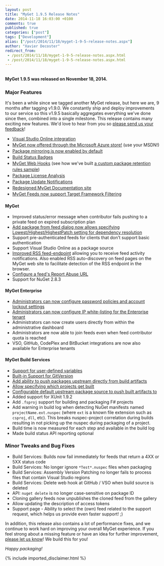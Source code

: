```yaml
---
layout: post
title: "MyGet 1.9.5 Release Notes"
date: 2014-11-18 16:03:00 +0100
comments: true
published: true
categories: ["post"]
tags: ["Development"]
alias: ["/post/2014/11/18/myget-1-9-5-release-notes.aspx"]
author: "Xavier Decoster"
redirect_from:
 - /post/2014/11/18/myget-1-9-5-release-notes.aspx.html
 - /post/2014/11/18/myget-1-9-5-release-notes.aspx.html
---
```


<h2 id="MyGet_195_Release_Notes"><span style="font-size: 14px; line-height: 1.42857143;">MyGet 1.9.5 was released on November 18, 2014.</span></h2>

<h3 id="Major_Features">Major Features</h3>

<p>It's been a while since we tagged another MyGet release, but here we are, 9 months after tagging v1.9.0.
We constantly ship and deploy improvements to our service so this v1.9.5 basically aggregates everything we've done since then, combined into a single milestone.
This release contains many exciting new features. We'd love to hear from you so <a href="http://myget.uservoice.com/">please send us your feedback</a>!&nbsp;</p><p></p><ul><li><a href="/post/2014/05/12/Announcing-Visual-Studio-Online-integration.aspx" style="line-height: 1.42857143; background-color: rgb(255, 255, 255);">Visual Studio Online integration</a></li><li><a href="/post/2014/08/05/MyGet-now-offered-through-the-Microsoft-Azure-Store.aspx" style="line-height: 1.42857143; background-color: rgb(255, 255, 255);">MyGet now offered through the Microsoft Azure store!</a><span style="line-height: 1.42857143;"> (use your MSDN!)</span></li><li><a href="/post/2014/05/19/package-mirroring-is-now-enabled-by-default.aspx" style="line-height: 1.42857143; background-color: rgb(255, 255, 255);">Package mirroring is now enabled by default</a></li><li><a href="/post/2014/01/15/Build-Status-Badges.aspx" style="line-height: 1.42857143; background-color: rgb(255, 255, 255);">Build Status Badges</a></li><li><a href="/post/2014/09/10/Introducing-MyGet-webhooks.aspx" style="line-height: 1.42857143; background-color: rgb(255, 255, 255);">MyGet Web Hooks</a><span style="line-height: 1.42857143;"> (see how we've built </span><a href="/post/2014/10/16/Implementing-custom-package-retention-using-webhooks.aspx" style="line-height: 1.42857143; background-color: rgb(255, 255, 255);">a custom package retention rules sample</a><span style="line-height: 1.42857143;">)</span></li><li><a href="/post/2014/06/03/Creating-a-license-report-for-your-NuGet-packages.aspx" style="line-height: 1.42857143; background-color: rgb(255, 255, 255);">Package License Analysis</a></li><li><a href="/post/2014/09/23/Notifications-let-you-know-when-a-package-is-updated.aspx" style="line-height: 1.42857143; background-color: rgb(255, 255, 255);">Package Update Notifications</a></li><li><a href="/post/2014/03/03/MyGet-Documentation-site-redesigned.aspx" style="line-height: 1.42857143; background-color: rgb(255, 255, 255);">Redesigned MyGet Documentation site</a></li><li><a href="/post/2014/10/08/myget-feeds-now-support-target-framework-filtering.aspx" style="line-height: 1.42857143; background-color: rgb(255, 255, 255);">MyGet Feeds now support Target Framework Filtering</a></li></ul><p></p>

<h4 id="MyGet">MyGet</h4>

<ul>
<li>Improved status/error message when contributor fails pushing to a private feed on expired subscription plan</li>
<li><a href="/post/2014/05/05/Picking-the-right-dependency-version-adding-packages-from-NuGet.aspx">Add package from feed dialog now allows specifying Lowest/Highest/HighestPatch setting for dependency resolution</a></li>
<li>Support pre-authenticated feeds for clients that don't support basic authentication</li>
<li>Support Visual Studio Online as a package source</li>
<li><a href="/post/2014/04/07/get-notified-of-feed-activity-through-rss.aspx">Improved RSS feed-endpoint</a> allowing you to receive feed activity notifications. Also enabled RSS auto-discovery on feed pages on the MyGet web site to facilitate detection of the RSS endpoint in the browser.</li>
<li><a href="/post/2014/08/18/Configure-a-feeds-Report-Abuse-URL.aspx">Configure a feed's Report Abuse URL</a></li><li>Support for NuGet 2.8.3</li>
</ul>

<h4 id="MyGet_Enterprise">MyGet Enterprise</h4>

<ul>
<li><a href="/post/2014/04/25/Configuring-password-policies-and-account-lockout-using-MyGet-Enterprise.aspx">Administrators can now configure password policies and account lockout settings</a></li>
<li><a href="/post/2014/11/13/IP-whitelisting-for-MyGet-Enterprise-customers.aspx">Administrators can now configure IP white-listing for the Enterprise tenant</a></li>
<li>Administrators can now create users directly from within the administrative dashboard</li>
<li>Administrators are now able to join feeds even when feed contributor quota is reached</li>
<li>VSO, GitHub, CodePlex and BitBucket integrations are now also available for Enterprise tenants</li>
</ul>

<h4 id="MyGet_Build_Services">MyGet Build Services</h4>

<ul>
<li><a href="/post/2014/10/14/User-defined-environment-variables-in-MyGet-builds.aspx">Support for user-defined variables</a></li>
<li><a href="http://docs.myget.org/docs/reference/build-services#GitVersion_and_Semantic_Versioning">Built-in Support for GitVersion</a></li>
<li><a href="/post/2014/06/26/Promoting-packages-generated-during-build.aspx">Add ability to push packages upstream directly from build artifacts</a></li>
<li><a href="/post/2014/03/10/Specifying-which-projects-get-built-with-MyGet-Build-Services.aspx">Allow specifying which projects get built</a></li>
<li><a href="/post/2014/03/25/Setting-default-package-sources-during-build.aspx">Configurable default upstream package source to push built artifacts to</a></li>
<li>Added support for XUnit 1.9.2</li>
<li>Add <code>.fsproj</code> support for building and packaging F# projects</li>
<li>Add warning in build log when detecting NuGet manifests named <code>projectName.ext.nuspec</code> (where <code>ext</code> is a known file extension such as <code>csproj</code>, <code>dll</code>, etc). This breaks nuspec-project correlation during builds resulting in not picking up the nuspec during packaging of a project.</li>
<li>Build time is now measured for each step and available in the build log</li>
<li>Made build status API reporting optional</li>
</ul>

<h3 id="Minor_Tweaks_and_Bug_Fixes">Minor Tweaks and Bug Fixes</h3>

<ul>
<li>Build Services: Builds now fail immediately for feeds that return a 4XX or 5XX status code</li>
<li>Build Services: No longer ignore <code>*Test*.nuspec</code> files when packaging</li>
<li>Build Services: Assembly Version Patching no longer fails to process files that contain Visual Studio regions</li>
<li>Build Services: Delete web hook at GitHub / VSO when build source is deleted</li>
<li>API: <code>nuget delete</code> is no longer case-sensitive on package ID</li>
<li>Cloning gallery feeds now unpublishes the cloned feed from the gallery</li>
<li>Allow updating the description of access tokens</li>
<li>Support page - Ability to select the (own) feed related to the support request, which helps us provide even faster support! ;)</li>
</ul>

<p>In addition, this release also contains a lot of performance fixes, and we continue to work hard on improving your overall MyGet experience.
If you feel strong about a missing feature or have an idea for further improvement, <a href="http://myget.uservoice.com/">please let us know</a>! We build this for you!</p>

<p><em>Happy packaging!</em></p>
{% include imported_disclaimer.html %}
